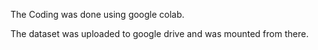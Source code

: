 The Coding was done using google colab.

The dataset was uploaded to google drive and was mounted from there. 
